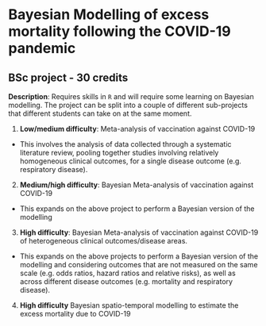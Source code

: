 # Bayesian Modelling of excess mortality following the COVID-19 pandemic 
## BSc project - 30 credits

**Description**: Requires skills in `R` and will require some learning on Bayesian modelling. The project can be split into a couple of different sub-projects that different students can take on at the same moment. 

1. **Low/medium difficulty**: Meta-analysis of vaccination against COVID-19
  - This involves the analysis of data collected through a systematic literature review, pooling together studies involving relatively homogeneous clinical outcomes, for a single disease outcome (e.g. respiratory disease).

2. **Medium/high difficulty**: Bayesian Meta-analysis of vaccination against COVID-19
  - This expands on the above project to perform a Bayesian version of the modelling 
  
3. **High difficulty**: Bayesian Meta-analysis of vaccination against COVID-19 of heterogeneous clinical outcomes/disease areas.
  - This expands on the above projects to perform a Bayesian version of the modelling and considering outcomes that are not measured on the same scale (e.g. odds ratios, hazard ratios and relative risks), as well as across different disease outcomes (e.g. mortality and respiratory disease).
  
4. **High difficulty** Bayesian spatio-temporal modelling to estimate the excess mortality due to COVID-19
